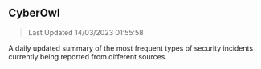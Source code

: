 ## CyberOwl 
> Last Updated 14/03/2023 01:55:58 


A daily updated summary of the most frequent types of security incidents currently being reported from different sources.

